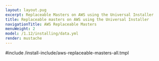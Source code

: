 ```yaml
---
layout: layout.pug
excerpt: Replaceable Masters on AWS using the Universal Installer
title: Replaceable masters on AWS using the Universal Installer
navigationTitle: AWS Replaceable Masters
menuWeight: 2
model: /1.12/installing/data.yml
render: mustache
---
```


#include /install-include/aws-replaceable-masters-all.tmpl